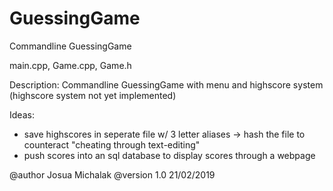 # GuessingGame

Commandline GuessingGame 

main.cpp, Game.cpp, Game.h

Description: Commandline GuessingGame with menu and highscore system (highscore system not yet implemented)

Ideas:
- save highscores in seperate file w/ 3 letter aliases -> hash the file to counteract "cheating through text-editing"
- push scores into an sql database to display scores through a webpage

@author Josua Michalak @version 1.0 21/02/2019
